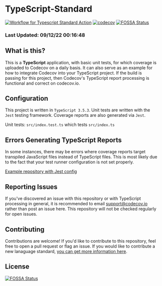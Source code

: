 # TypeScript-Standard

[![Workflow for Typescript Standard Action](https://github.com/codecov/typescript-standard/actions/workflows/typescript-standard.yml/badge.svg)](https://github.com/codecov/typescript-standard/actions/workflows/typescript-standard.yml) [![codecov](https://codecov.io/gh/codecov/TypeScript-Standard/branch/master/graph/badge.svg)](https://codecov.io/gh/codecov/TypeScript-Standard)
[![FOSSA Status](https://app.fossa.com/api/projects/git%2Bgithub.com%2Fcodecov%2Ftypescript-standard.svg?type=shield)](https://app.fossa.com/projects/git%2Bgithub.com%2Fcodecov%2Ftypescript-standard?ref=badge_shield)

### Last Updated: 09/12/22 00:16:48

## What is this?

This is a **TypeScript** application, with basic unit tests, for which coverage is uploaded to Codecov on a daily basis. It can also serve as an example for how to integrate Codecov into your TypeScript project. If the build is passing for this project, then Codecov's TypeScript report processing is functional and correct on codecov.io.

## Configuration

This project is written in `TypeScript 3.5.3`. Unit tests are written with the `Jest` testing framework. Coverage reports are also generated via `Jest`. 

Unit tests: `src/index.test.ts` which tests `src/index.ts`

## Errors Generating TypeScript Reports

In some instances, there may be errors where coverage reports target transpiled JavaScript files instead of TypeScript files. This is most likely due to the fact that your test runner configuration is not set properly. 

[Example repository with Jest config](https://github.com/drazisil/mco-server/blob/master/package.json#L71-L96)


## Reporting Issues

If you've discovered an issue with this repository or with TypeScript processing in general, it is recommended to email support@codecov.io rather than post an issue here. This repository will not be checked regularly for open issues.

## Contributing

Contributions are welcome! If you'd like to contribute to this repository, feel free to open a pull request or flag an issue. If you would like to contribute a new lanaguage standard, [you can get more information here](https://github.com/codecov/standards-scripts/blob/master/README.md#contributing). 


## License
[![FOSSA Status](https://app.fossa.com/api/projects/git%2Bgithub.com%2Fcodecov%2Ftypescript-standard.svg?type=large)](https://app.fossa.com/projects/git%2Bgithub.com%2Fcodecov%2Ftypescript-standard?ref=badge_large)